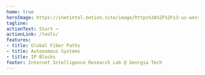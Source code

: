 ```yaml
---
home: true
heroImage: https://inetintel.notion.site/image/https%3A%2F%2Fs3-us-west-2.amazonaws.com%2Fsecure.notion-static.com%2Fa4e0509b-f797-419c-95c9-cd9480005897%2FII_03brighter.png?table=block&id=89b695d9-b186-4643-ba5b-47792ed2e5bc&spaceId=dac397ea-5777-47b5-b8ae-853f6f6d741c&width=480&userId=&cache=v2
tagline: 
actionText: Start →
actionLink: /tools/
features:
- title: Global Fiber Paths
- title: Autonomous Systems
- title: IP Blocks
footer: Internet Intelligence Research Lab @ Georgia Tech
---
```

